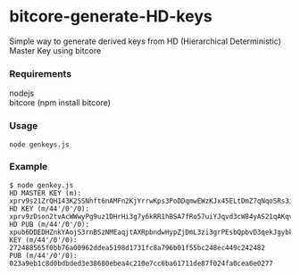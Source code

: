 # bitcore-generate-HD-keys
Simple way to generate derived keys from HD (Hierarchical Deterministic) Master Key using bitcore
### Requirements
nodejs     
bitcore (npm install bitcore)
### Usage  
```        
node genkeys.js
```        
### Example                                                                                                                                                                    
```        
$ node genkey.js
HD MASTER KEY (m): xprv9s21ZrQH143K2SSNhft6nAMFn2KjYrrwKps3PoDDqmwEWzKJx45ELtDmZ7qNqoSRs3igq1ctDyCEtF9MSBh5eTq5z47ydZT6bbHQaz6SEZ2
HD KEY (m/44'/0'/0): xprv9zDson2tvAcWWwyPg9uz1DHrHi3g7y6kRR1hBSA7fRo57uiYJqvd3cW84yAS21qAKqvjivwvPRMT6BtherRMV9XpTEqYopErfAEvirBTPwk
HD PUB (m/44'/0'/0): xpub6DDEDHZnkYAojS3rnBSzNMEaqjtAXRpbndwHypZjDmL3zi3grPEsbQpbvD3qekJgybktryEc5F6RSVk11BCe5gfNjEBgcDjmaFyBB7XtrSV
KEY (m/44'/0'/0): 272488565f0bb76a00962ddea5198d1731fc8a796b01f55bc248ec449c242482
PUB (m/44'/0'/0): 023a9eb1c8d0bdbded3e38680ebea4c210e7cc6ba61711de87f024fa0cea6e0277
```
